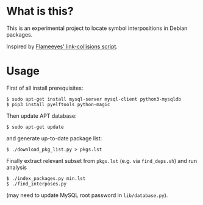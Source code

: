 # What is this?

This is an experimental project to locate symbol interpositions in Debian packages.

Inspired by [Flameeyes' link-collisions script](https://github.com/Flameeyes/ruby-elf/tree/master/tools/link-collisions).

# Usage

First of all install prerequisites:
```
$ sudo apt-get install mysql-server mysql-client python3-mysqldb
$ pip3 install pyelftools python-magic
```

Then update APT database:
```
$ sudo apt-get update
```
and generate up-to-date package list:
```
$ ./download_pkg_list.py > pkgs.lst
```

Finally extract relevant subset from `pkgs.lst` (e.g. via `find_deps.sh`) and run analysis
```
$ ./index_packages.py min.lst
$ ./find_interposes.py
```
(may need to update MySQL root password in `lib/database.py`).
